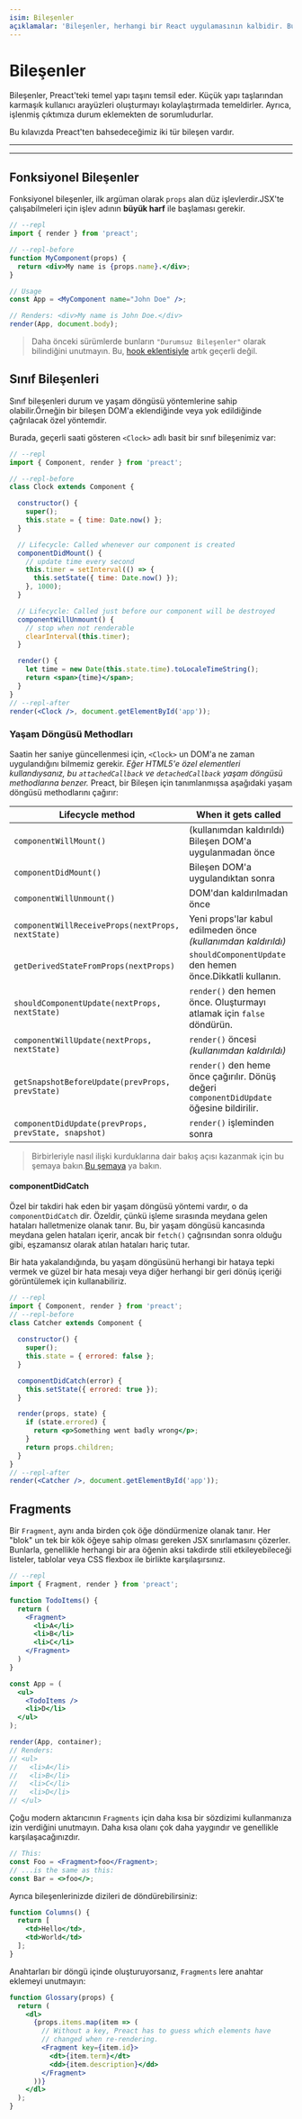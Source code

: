 ```yaml
---
isim: Bileşenler
açıklamalar: 'Bileşenler, herhangi bir React uygulamasının kalbidir. Bunları nasıl oluşturacağınızı ve birlikte kullanıcı arayüzleri oluşturmak için nasıl kullanacağınızı öğrenin.'
---
```


# Bileşenler

Bileşenler, Preact'teki temel yapı taşını temsil eder. Küçük yapı taşlarından karmaşık kullanıcı arayüzleri oluşturmayı kolaylaştırmada temeldirler. Ayrıca, işlenmiş çıktımıza durum eklemekten de sorumludurlar.

Bu kılavızda Preact'ten bahsedeceğimiz iki tür bileşen vardır.

---

<div><toc></toc></div>

---

## Fonksiyonel Bileşenler

Fonksiyonel bileşenler, ilk argüman olarak `props` alan düz işlevlerdir.JSX'te çalışabilmeleri için işlev adının **büyük harf** ile başlaması gerekir.

```jsx
// --repl
import { render } from 'preact';

// --repl-before
function MyComponent(props) {
  return <div>My name is {props.name}.</div>;
}

// Usage
const App = <MyComponent name="John Doe" />;

// Renders: <div>My name is John Doe.</div>
render(App, document.body);
```

> Daha önceki sürümlerde bunların `"Durumsuz Bileşenler"` olarak bilindiğini unutmayın. Bu, [hook eklentisiyle](/guide/v10/hooks) artık geçerli değil.


## Sınıf Bileşenleri

Sınıf bileşenleri durum ve yaşam döngüsü yöntemlerine sahip olabilir.Örneğin bir bileşen DOM'a eklendiğinde veya yok edildiğinde çağrılacak özel yöntemdir.

Burada, geçerli saati gösteren `<Clock>` adlı basit bir sınıf bileşenimiz var:

```jsx
// --repl
import { Component, render } from 'preact';

// --repl-before
class Clock extends Component {

  constructor() {
    super();
    this.state = { time: Date.now() };
  }

  // Lifecycle: Called whenever our component is created
  componentDidMount() {
    // update time every second
    this.timer = setInterval(() => {
      this.setState({ time: Date.now() });
    }, 1000);
  }

  // Lifecycle: Called just before our component will be destroyed
  componentWillUnmount() {
    // stop when not renderable
    clearInterval(this.timer);
  }

  render() {
    let time = new Date(this.state.time).toLocaleTimeString();
    return <span>{time}</span>;
  }
}
// --repl-after
render(<Clock />, document.getElementById('app'));
```

### Yaşam Döngüsü Methodları

Saatin her saniye güncellenmesi için, `<Clock>` un DOM'a ne zaman uygulandığını bilmemiz gerekir. _Eğer HTML5'e özel elementleri kullandıysanız, bu `attachedCallback` ve `detachedCallback` yaşam döngüsü methodlarına benzer._ Preact, bir Bileşen için tanımlanmışsa aşağıdaki yaşam döngüsü methodlarını çağırır:

| Lifecycle method            | When it gets called                              |
|-----------------------------|--------------------------------------------------|
| `componentWillMount()`        | (kullanımdan kaldırıldı) Bileşen DOM'a uygulanmadan önce
| `componentDidMount()`         | Bileşen DOM'a uygulandıktan sonra
| `componentWillUnmount()`      | DOM'dan kaldırılmadan önce
| `componentWillReceiveProps(nextProps, nextState)` | Yeni props'lar kabul edilmeden önce _(kullanımdan kaldırıldı)_
| `getDerivedStateFromProps(nextProps)` | `shouldComponentUpdate` den hemen önce.Dikkatli kullanın.
| `shouldComponentUpdate(nextProps, nextState)` | `render()` den hemen önce. Oluşturmayı atlamak için `false` döndürün.
| `componentWillUpdate(nextProps, nextState)` |  `render()` öncesi _(kullanımdan kaldırıldı)_
| `getSnapshotBeforeUpdate(prevProps, prevState)` | `render()` den heme önce çağırılır. Dönüş değeri `componentDidUpdate` öğesine bildirilir.
| `componentDidUpdate(prevProps, prevState, snapshot)` | `render()` işleminden sonra

> Birbirleriyle nasıl ilişki kurduklarına dair bakış açısı kazanmak için bu şemaya bakın.[Bu şemaya](https://twitter.com/dan_abramov/status/981712092611989509) ya bakın.


#### componentDidCatch

Özel bir takdiri hak eden bir yaşam döngüsü yöntemi vardır, o da  `componentDidCatch` dir. Özeldir, çünkü işleme sırasında meydana gelen hataları halletmenize olanak tanır. Bu, bir yaşam döngüsü kancasında meydana gelen hataları içerir, ancak bir `fetch()` çağrısından sonra olduğu gibi, eşzamansız olarak atılan hataları hariç tutar.

Bir hata yakalandığında, bu yaşam döngüsünü herhangi bir hataya tepki vermek ve güzel bir hata mesajı veya diğer herhangi bir geri dönüş içeriği görüntülemek için kullanabiliriz.

```jsx
// --repl
import { Component, render } from 'preact';
// --repl-before
class Catcher extends Component {
  
  constructor() {
    super();
    this.state = { errored: false };
  }

  componentDidCatch(error) {
    this.setState({ errored: true });
  }

  render(props, state) {
    if (state.errored) {
      return <p>Something went badly wrong</p>;
    }
    return props.children;
  }
}
// --repl-after
render(<Catcher />, document.getElementById('app'));
```

## Fragments

Bir `Fragment`, aynı anda birden çok öğe döndürmenize olanak tanır. Her "blok" un tek bir kök öğeye sahip olması gereken JSX sınırlamasını çözerler. Bunlarla, genellikle herhangi bir ara öğenin aksi takdirde stili etkileyebileceği listeler, tablolar veya CSS flexbox ile birlikte karşılaşırsınız.

```jsx
// --repl
import { Fragment, render } from 'preact';

function TodoItems() {
  return (
    <Fragment>
      <li>A</li>
      <li>B</li>
      <li>C</li>
    </Fragment>
  )
}

const App = (
  <ul>
    <TodoItems />
    <li>D</li>
  </ul>
);

render(App, container);
// Renders:
// <ul>
//   <li>A</li>
//   <li>B</li>
//   <li>C</li>
//   <li>D</li>
// </ul>
```

Çoğu modern aktarıcının `Fragments` için daha kısa bir sözdizimi kullanmanıza izin verdiğini unutmayın. Daha kısa olanı çok daha yaygındır ve genellikle karşılaşacağınızdır.

```jsx
// This:
const Foo = <Fragment>foo</Fragment>;
// ...is the same as this:
const Bar = <>foo</>;
```

Ayrıca bileşenlerinizde dizileri de döndürebilirsiniz:

```jsx
function Columns() {
  return [
    <td>Hello</td>,
    <td>World</td>
  ];
}
```

  Anahtarları bir döngü içinde oluşturuyorsanız, `Fragments` lere anahtar eklemeyi unutmayın:

```jsx
function Glossary(props) {
  return (
    <dl>
      {props.items.map(item => (
        // Without a key, Preact has to guess which elements have
        // changed when re-rendering.
        <Fragment key={item.id}>
          <dt>{item.term}</dt>
          <dd>{item.description}</dd>
        </Fragment>
      ))}
    </dl>
  );
}
```
